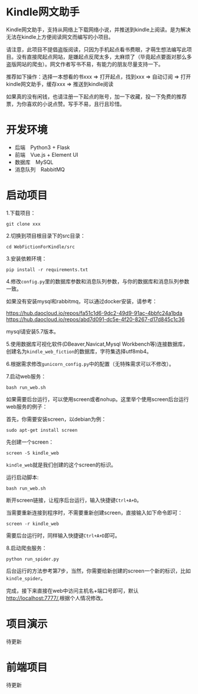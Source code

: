 # Kindle网文助手

Kindle网文助手，支持从网络上下载网络小说，并推送到kindle上阅读。是为解决无法在kindle上方便阅读网文而编写的小项目。

请注意，此项目不提倡盗版阅读，只因为手机起点看书费眼，才萌生想法编写此项目。没有直接爬起点网站，是嫌起点反爬太多，太麻烦了（毕竟起点要面对那么多盗版网站的爬虫）。网文作者写书不易，有能力的朋友尽量支持一下。

推荐如下操作：选择一本想看的书xxx => 打开起点，找到xxx => 自动订阅 => 打开kindle网文助手，缓存xxx => 推送到kindle阅读

如果真的没有闲钱，也请注册一下起点的账号，加一下收藏，投一下免费的推荐票，为你喜欢的小说点赞。写手不易，且行且珍惜。

# 开发环境

- 后端　Python3 + Flask
- 前端　Vue.js + Element UI
- 数据库　MySQL
- 消息队列　RabbitMQ


# 启动项目

1.下载项目：

```git clone xxx```

2.切换到项目根目录下的src目录：

```cd WebFictionForKindle/src```

3.安装依赖环境：

```pip install -r requirements.txt```

4.修改`config.py`里的数据库参数和消息队列参数，与你的数据库和消息队列参数一致。

如果没有安装mysql和rabbitmq，可以通过docker安装，请参考：

https://hub.daocloud.io/repos/fa51c1d6-9dc2-49d9-91ac-4bbfc24a1bda
https://hub.daocloud.io/repos/abd7d091-dc5e-4f20-8267-d17d845c1c36

mysql请安装5.7版本。

5.使用数据库可视化软件(DBeaver,Navicat,Mysql Workbench等)连接数据库，创建名为`kindle_web_fiction`的数据库，字符集选择utf8mb4。

6.根据需求修改`gunicorn_config.py`中的配置（无特殊需求可以不修改）。

7.启动web服务：

```bash run_web.sh```

如果需要后台运行，可以使用screen或者nohup。这里举个使用screen后台运行web服务的例子：

首先，你需要安装screen，以debian为例：

```sudo apt-get install screen```

先创建一个screen：

```screen -S kindle_web```

`kindle_web`就是我们创建的这个screen的标识。

运行启动脚本:

```bash run_web.sh```

断开screen链接，让程序后台运行，输入快捷键`Ctrl+A+D`。

当需要重新连接到程序时，不需要重新创建screen，直接输入如下命令即可：

```screen -r kindle_web```

需要后台运行时，同样输入快捷键`Ctrl+A+D`即可。

8.启动爬虫服务：

```python run_spider.py```

后台运行的方法参考第7步，当然，你需要给新创建的screen一个新的标识，比如`kindle_spider`。

完成，接下来直接在web中访问主机名+端口号即可，默认[http://localhost:7777/](http://localhost:7777/),根据个人情况修改。


# 项目演示

待更新

# 前端项目

待更新

